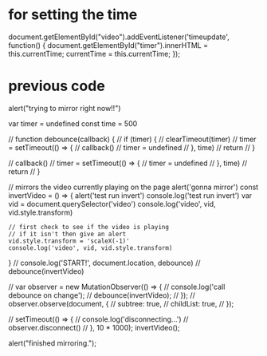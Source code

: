# for setting the time
document.getElementById("video").addEventListener('timeupdate', function() {
    document.getElementById("timer").innerHTML = this.currentTime;
    currentTime = this.currentTime;
});

# previous code
alert("trying to mirror right now!!")

var timer = undefined
const time = 500

// function debounce(callback) {
//     if (timer) {
//         clearTimeout(timer)
//         timer = setTimeout(() => {
//             callback()
//             timer = undefined
//         }, time)
//         return
//     }

//     callback()
//     timer = setTimeout(() => {
//         timer = undefined
//     }, time)
//     return
// }


// mirrors the video currently playing on the page
alert('gonna mirror')
const invertVideo = () => {
    alert('test run invert')
    console.log('test run invert')
    var vid = document.querySelector('video')
    console.log('video', vid, vid.style.transform)

    // first check to see if the video is playing
    // if it isn't then give an alert
    vid.style.transform = 'scaleX(-1)'
    console.log('video', vid, vid.style.transform)
}
// console.log('START!', document.location, debounce)
// debounce(invertVideo)

// var observer = new MutationObserver(() => {
//     console.log('call debounce on change');
//     debounce(invertVideo);
// });
// observer.observe(document, {
//     subtree: true,
//     childList: true,
// });

// setTimeout(() => {
//     console.log('disconnecting...')
//     observer.disconnect()
// }, 10 * 1000);
invertVideo();

alert("finished mirroring.");